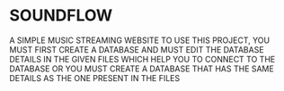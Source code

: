 # SOUNDFLOW
A SIMPLE MUSIC STREAMING WEBSITE
TO USE THIS PROJECT, YOU MUST FIRST CREATE A DATABASE AND MUST EDIT THE DATABASE DETAILS IN THE GIVEN FILES WHICH HELP YOU TO CONNECT TO THE DATABASE
OR YOU MUST CREATE A DATABASE THAT HAS THE SAME DETAILS AS THE ONE PRESENT IN THE FILES
